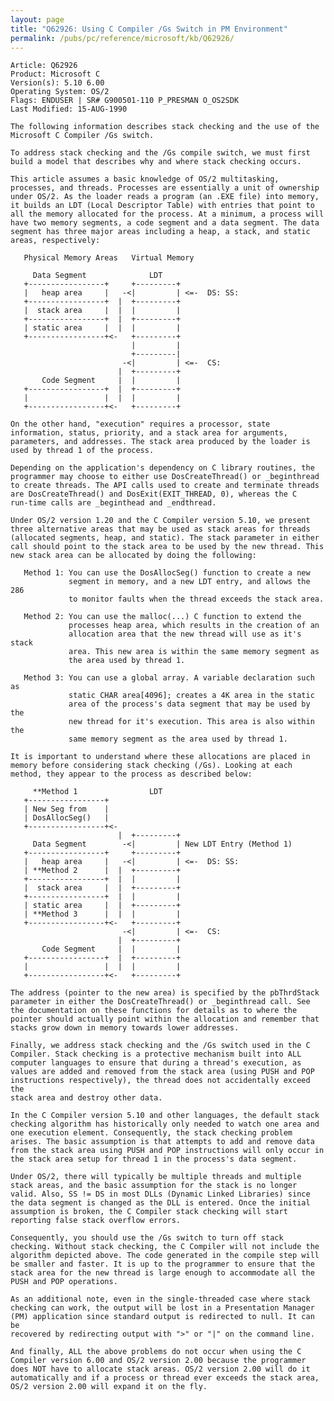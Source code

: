 ```yaml
---
layout: page
title: "Q62926: Using C Compiler /Gs Switch in PM Environment"
permalink: /pubs/pc/reference/microsoft/kb/Q62926/
---
```


	Article: Q62926
	Product: Microsoft C
	Version(s): 5.10 6.00
	Operating System: OS/2
	Flags: ENDUSER | SR# G900501-110 P_PRESMAN O_OS2SDK
	Last Modified: 15-AUG-1990
	
	The following information describes stack checking and the use of the
	Microsoft C Compiler /Gs switch.
	
	To address stack checking and the /Gs compile switch, we must first
	build a model that describes why and where stack checking occurs.
	
	This article assumes a basic knowledge of OS/2 multitasking,
	processes, and threads. Processes are essentially a unit of ownership
	under OS/2. As the loader reads a program (an .EXE file) into memory,
	it builds an LDT (Local Descriptor Table) with entries that point to
	all the memory allocated for the process. At a minimum, a process will
	have two memory segments, a code segment and a data segment. The data
	segment has three major areas including a heap, a stack, and static
	areas, respectively:
	
	   Physical Memory Areas   Virtual Memory
	
	     Data Segment              LDT
	   +-----------------+     +---------+
	   |   heap area     |   -<|         | <=-  DS: SS:
	   +-----------------+  |  +---------+
	   |  stack area     |  |  |         |
	   +-----------------+  |  +---------+
	   | static area     |  |  |         |
	   +-----------------+<-   +---------+
	                           |         |
	                           +---------|
	                         -<|         | <=-  CS:
	                        |  +---------+
	       Code Segment     |  |         |
	   +-----------------+  |  +---------+
	   |                 |  |  |         |
	   +-----------------+<-   +---------+
	
	On the other hand, "execution" requires a processor, state
	information, status, priority, and a stack area for arguments,
	parameters, and addresses. The stack area produced by the loader is
	used by thread 1 of the process.
	
	Depending on the application's dependency on C library routines, the
	programmer may choose to either use DosCreateThread() or _beginthread
	to create threads. The API calls used to create and terminate threads
	are DosCreateThread() and DosExit(EXIT_THREAD, 0), whereas the C
	run-time calls are _beginthead and _endthread.
	
	Under OS/2 version 1.20 and the C Compiler version 5.10, we present
	three alternative areas that may be used as stack areas for threads
	(allocated segments, heap, and static). The stack parameter in either
	call should point to the stack area to be used by the new thread. This
	new stack area can be allocated by doing the following:
	
	   Method 1: You can use the DosAllocSeg() function to create a new
	             segment in memory, and a new LDT entry, and allows the 286
	             to monitor faults when the thread exceeds the stack area.
	
	   Method 2: You can use the malloc(...) C function to extend the
	             processes heap area, which results in the creation of an
	             allocation area that the new thread will use as it's stack
	             area. This new area is within the same memory segment as
	             the area used by thread 1.
	
	   Method 3: You can use a global array. A variable declaration such as
	             static CHAR area[4096]; creates a 4K area in the static
	             area of the process's data segment that may be used by the
	             new thread for it's execution. This area is also within the
	             same memory segment as the area used by thread 1.
	
	It is important to understand where these allocations are placed in
	memory before considering stack checking (/Gs). Looking at each
	method, they appear to the process as described below:
	
	     **Method 1                LDT
	   +-----------------+
	   | New Seg from    |
	   | DosAllocSeg()   |
	   +-----------------+<-
	                        |  +---------+
	     Data Segment        -<|         | New LDT Entry (Method 1)
	   +-----------------+     +---------+
	   |   heap area     |   -<|         | <=-  DS: SS:
	   | **Method 2      |  |  +---------+
	   +-----------------+  |  |         |
	   |  stack area     |  |  +---------+
	   +-----------------+  |  |         |
	   | static area     |  |  +---------+
	   | **Method 3      |  |  |         |
	   +-----------------+<-   +---------+
	                         -<|         | <=-  CS:
	                        |  +---------+
	       Code Segment     |  |         |
	   +-----------------+  |  +---------+
	   |                 |  |  |         |
	   +-----------------+<-   +---------+
	
	The address (pointer to the new area) is specified by the pbThrdStack
	parameter in either the DosCreateThread() or _beginthread call. See
	the documentation on these functions for details as to where the
	pointer should actually point within the allocation and remember that
	stacks grow down in memory towards lower addresses.
	
	Finally, we address stack checking and the /Gs switch used in the C
	Compiler. Stack checking is a protective mechanism built into ALL
	computer languages to ensure that during a thread's execution, as
	values are added and removed from the stack area (using PUSH and POP
	instructions respectively), the thread does not accidentally exceed the
	stack area and destroy other data.
	
	In the C Compiler version 5.10 and other languages, the default stack
	checking algorithm has historically only needed to watch one area and
	one execution element. Consequently, the stack checking problem
	arises. The basic assumption is that attempts to add and remove data
	from the stack area using PUSH and POP instructions will only occur in
	the stack area setup for thread 1 in the process's data segment.
	
	Under OS/2, there will typically be multiple threads and multiple
	stack areas, and the basic assumption for the stack is no longer
	valid. Also, SS != DS in most DLLs (Dynamic Linked Libraries) since
	the data segment is changed as the DLL is entered. Once the initial
	assumption is broken, the C Compiler stack checking will start
	reporting false stack overflow errors.
	
	Consequently, you should use the /Gs switch to turn off stack
	checking. Without stack checking, the C Compiler will not include the
	algorithm depicted above. The code generated in the compile step will
	be smaller and faster. It is up to the programmer to ensure that the
	stack area for the new thread is large enough to accommodate all the
	PUSH and POP operations.
	
	As an additional note, even in the single-threaded case where stack
	checking can work, the output will be lost in a Presentation Manager
	(PM) application since standard output is redirected to null. It can be
	recovered by redirecting output with ">" or "|" on the command line.
	
	And finally, ALL the above problems do not occur when using the C
	Compiler version 6.00 and OS/2 version 2.00 because the programmer
	does NOT have to allocate stack areas. OS/2 version 2.00 will do it
	automatically and if a process or thread ever exceeds the stack area,
	OS/2 version 2.00 will expand it on the fly.
